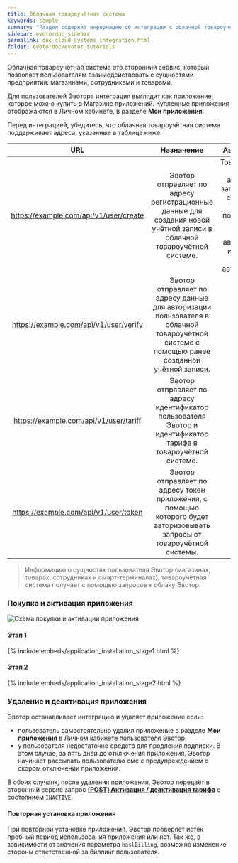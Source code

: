 ```yaml
---
title: Облачная товароучётная система
keywords: sample
summary: "Раздел содержит информацию об интеграции с облачной товароучётной системой."
sidebar: evotordoc_sidebar
permalink: doc_cloud_systems_integration.html
folder: evotordoc/evotor_tutorials
---
```


Облачная товароучётная система это сторонний сервис, который позволяет  пользователям взаимодействовать с сущностями предприятия: магазинами, сотрудниками и товарами.

Для пользователей Эвотора интеграция выглядит как приложение, которое можно купить в Магазине приложений. Купленные приложения отображаются в Личном кабинете, в разделе **Мои приложения**.

Перед интеграцией, убедитесь, что облачная  товароучётная система поддерживает адреса, указанные в таблице ниже.

|                URL               |                                                                     Назначение                                                                    |                                                                Авторизация                                                                |                                                      Дополнительно                                                     |
|:--------------------------------------:|:-------------------------------------------------------------------------------------------------------------------------------------------------:|:-----------------------------------------------------------------------------------------------------------------------------------------:|:----------------------------------------------------------------------------------------------------------------------:|
| https://example.com/api/v1/user/create | Эвотор отправляет по адресу регистрационные данные для создания новой учётной записи в облачной товароучётной системе.                     | Товароучётная система авторизует запрос облака с помощью имени пользователя и пароля (basic-авторизация) или токена (bearer-авторизация). |                                                                                                                        |
| https://example.com/api/v1/user/verify | Эвотор отправляет по адресу данные для авторизации пользователя в облачной товароучётной системе с помощью ранее созданной учётной записи. |                                                                                                                                           |                                                                                                                        |
| https://example.com/api/v1/user/tariff | Эвотор отправляет по адресу идентификатор пользователя Эвотор и идентификатор тарифа в товароучётной системе.                              |                                                                                                                                           | Вы указываете идентификатор тарифа в процессе разработки приложения на сайте https://dev.evotor.ru/, в разделе Тарифы. |
| https://example.com/api/v1/user/token  | Эвотор отправляет по адресу токен приложения, с помощью которого будет авторизовывать запросы от товароучётной системы.                    |                                                                                                                                           |                                                                                                                        |

>Информацию о сущностях пользователя Эвотор (магазинах, товарах, сотрудниках и смарт-терминалах), товароучётная система получает с помощью запросов к облаку Эвотор.

### Покупка и активация приложения

![Схема покупки и активации приложения](https://github.com/Lytkini/Drafts/blob/master/pictures/cloud%20apllication%20handling.png "Схема покупки и активации приложения")

#### Этап 1

{% include embeds/application_installation_stage1.html %}

#### Этап 2

{% include embeds/application_installation_stage2.html %}

### Удаление и деактивация приложения

Эвотор останавливает интеграцию и удаляет приложение если:
* пользователь самостоятельно удалил приложение в разделе **Мои приложения** в Личном кабинете пользователя Эвотор;
* у пользователя недостаточно средств для продления подписки.
  В этом случае, за пять дней до отключения приложения, Эвотор начинает рассылать пользователю смс с предупреждением о скором отключении приложения.

В обоих случаях, после удаления приложения, Эвотор передаёт в сторонний сервис запрос [**\[POST\] Активация / деактивация тарифа**](https://goo.gl/V71Guj) с состоянием `INACTIVE`.

#### Повторная установка приложения

При повторной установке приложения, Эвотор проверяет истёк пробный период использования приложения или нет. Так же, в зависимости от значения параметра `haslBilling`, возможно изменение стороны ответственной за биллинг пользователя.
